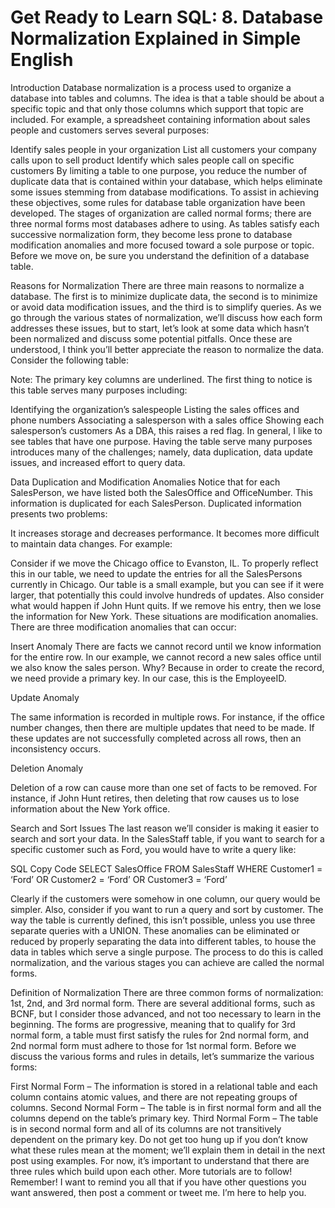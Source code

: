# Get Ready to Learn SQL: 8. Database Normalization Explained in Simple English

Introduction
Database normalization is a process used to organize a database into tables and columns. The idea is that a table should be about a specific topic and that only those columns which support that topic are included. For example, a spreadsheet containing information about sales people and customers serves several purposes:

Identify sales people in your organization
List all customers your company calls upon to sell product
Identify which sales people call on specific customers
By limiting a table to one purpose, you reduce the number of duplicate data that is contained within your database, which helps eliminate some issues stemming from database modifications. To assist in achieving these objectives, some rules for database table organization have been developed. The stages of organization are called normal forms; there are three normal forms most databases adhere to using. As tables satisfy each successive normalization form, they become less prone to database modification anomalies and more focused toward a sole purpose or topic. Before we move on, be sure you understand the definition of a database table.

Reasons for Normalization
There are three main reasons to normalize a database. The first is to minimize duplicate data, the second is to minimize or avoid data modification issues, and the third is to simplify queries. As we go through the various states of normalization, we’ll discuss how each form addresses these issues, but to start, let’s look at some data which hasn’t been normalized and discuss some potential pitfalls. Once these are understood, I think you’ll better appreciate the reason to normalize the data. Consider the following table:


Note: The primary key columns are underlined.
The first thing to notice is this table serves many purposes including:

Identifying the organization’s salespeople
Listing the sales offices and phone numbers
Associating a salesperson with a sales office
Showing each salesperson’s customers
As a DBA, this raises a red flag. In general, I like to see tables that have one purpose. Having the table serve many purposes introduces many of the challenges; namely, data duplication, data update issues, and increased effort to query data.

Data Duplication and Modification Anomalies
Notice that for each SalesPerson, we have listed both the SalesOffice and OfficeNumber. This information is duplicated for each SalesPerson. Duplicated information presents two problems:

It increases storage and decreases performance.
It becomes more difficult to maintain data changes.
For example:

Consider if we move the Chicago office to Evanston, IL. To properly reflect this in our table, we need to update the entries for all the SalesPersons currently in Chicago. Our table is a small example, but you can see if it were larger, that potentially this could involve hundreds of updates.
Also consider what would happen if John Hunt quits. If we remove his entry, then we lose the information for New York.
These situations are modification anomalies. There are three modification anomalies that can occur:

Insert Anomaly
There are facts we cannot record until we know information for the entire row. In our example, we cannot record a new sales office until we also know the sales person. Why? Because in order to create the record, we need provide a primary key. In our case, this is the EmployeeID.

Update Anomaly

The same information is recorded in multiple rows. For instance, if the office number changes, then there are multiple updates that need to be made. If these updates are not successfully completed across all rows, then an inconsistency occurs.

Deletion Anomaly

Deletion of a row can cause more than one set of facts to be removed. For instance, if John Hunt retires, then deleting that row causes us to lose information about the New York office.

Search and Sort Issues
The last reason we’ll consider is making it easier to search and sort your data. In the SalesStaff table, if you want to search for a specific customer such as Ford, you would have to write a query like:

SQL
Copy Code
SELECT SalesOffice
FROM SalesStaff
WHERE Customer1 = ‘Ford’ OR Customer2 = ‘Ford’ OR Customer3 = ‘Ford’

Clearly if the customers were somehow in one column, our query would be simpler. Also, consider if you want to run a query and sort by customer. The way the table is currently defined, this isn’t possible, unless you use three separate queries with a UNION. These anomalies can be eliminated or reduced by properly separating the data into different tables, to house the data in tables which serve a single purpose. The process to do this is called normalization, and the various stages you can achieve are called the normal forms.

Definition of Normalization
There are three common forms of normalization: 1st, 2nd, and 3rd normal form. There are several additional forms, such as BCNF, but I consider those advanced, and not too necessary to learn in the beginning. The forms are progressive, meaning that to qualify for 3rd normal form, a table must first satisfy the rules for 2nd normal form, and 2nd normal form must adhere to those for 1st normal form. Before we discuss the various forms and rules in details, let’s summarize the various forms:

First Normal Form – The information is stored in a relational table and each column contains atomic values, and there are not repeating groups of columns.
Second Normal Form – The table is in first normal form and all the columns depend on the table’s primary key.
Third Normal Form – The table is in second normal form and all of its columns are not transitively dependent on the primary key.
Do not get too hung up if you don’t know what these rules mean at the moment; we’ll explain them in detail in the next post using examples. For now, it’s important to understand that there are three rules which build upon each other. More tutorials are to follow! Remember! I want to remind you all that if you have other questions you want answered, then post a comment or tweet me. I’m here to help you.
